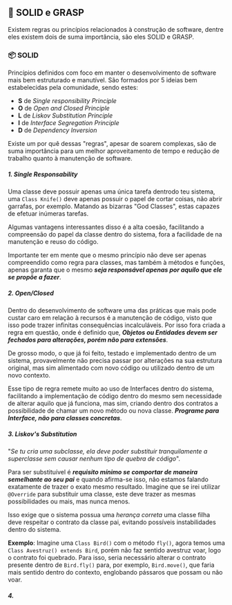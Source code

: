 ## 🧱 SOLID e GRASP
Existem regras ou princípios relacionados à construção de software, dentre eles existem dois de suma importância, são eles SOLID e GRASP.

### 📦 SOLID
Princípios definidos com foco em manter o desenvolvimento de software mais bem estruturado e manutível. São formados por 5 ideias bem estabelecidas pela comunidade, sendo estes: 

- **S** de *Single responsibility Principle*
- **O** de *Open and Closed Principle*
- **L** de *Liskov Substitution Principle*
- **I** de *Interface Segregation Principle*
- **D** de *Dependency Inversion*

Existe um por quê dessas "regras", apesar de soarem complexas, são de suma importância para um melhor aproveitamento de tempo e redução de trabalho quanto à manutenção de software.

##### 1. Single Responsability
Uma classe deve possuir apenas uma única tarefa dentrodo teu sistema, uma `Class Knife()` deve apenas possuir o papel de cortar coisas, não abrir garrafas, por exemplo. Matando as bizarras "God Classes", estas capazes de efetuar inúmeras tarefas.

Algumas vantagens interessantes disso é a alta coesão, facilitando a compreensão do papel da classe dentro do sistema, fora a facilidade de na manutenção e reuso do código. 

Importante ter em mente que o mesmo princípio não deve ser apenas compreendido como regra para classes, mas também à métodos e funções, apenas garanta que o mesmo ***seja responsável apenas por aquilo que ele se propõe a fazer***.

##### 2. Open/Closed
Dentro do desenvolvimento de software uma das práticas que mais pode custar caro em relação à recursos é a manutenção de código, visto que isso pode trazer infinitas consequências incalculáveis. Por isso fora criada a regra em questão, onde é definido que, ***Objetos ou Entidades devem ser fechados para alterações, porém não para extensões***.

De grosso modo, o que já foi feito, testado e implementado dentro de um sistema, provavelmente não precisa passar por alterações na sua estrutura original, mas sim alimentado com novo código ou utilizado dentro de um novo contexto.

Esse tipo de regra remete muito ao uso de Interfaces dentro do sistema, facilitando a implementação de código dentro do mesmo sem necessidade de alterar aquilo que já funciona, mas sim, criando dentro dos contratos a possibilidade de chamar um novo método ou nova classe. ***Programe para Interface, não para classes concretas***.

##### 3. Liskov's Substitution
"*Se tu cria uma subclasse, ela deve poder substituir tranquilamente a superclasse sem causar nenhum tipo de quebra de código*".

Para ser substituível é ***requisito mínimo se comportar de maneira semelhante ao seu pai*** e quando afirma-se isso, não estamos falando exatamente de trazer o exato mesmo resultado. Imagine que se irei utilizar `@Override` para substituir uma classe, este deve trazer as mesmas possibilidades ou mais, mas nunca menos.

Isso exige que o sistema possua uma *herança correta* uma classe filha deve respeitar o contrato da classe pai, evitando possíveis instabilidades dentro do sistema.

**Exemplo**: Imagine uma `Class Bird()` com o método `fly()`, agora temos uma `Class Avestruz() extends Bird`, porém não faz sentido avestruz voar, logo o contrato foi quebrado. Para isso, seria necessário alterar o contrato presente dentro de `Bird.fly()` para, por exemplo, `Bird.move()`, que faria mais sentido dentro do contexto, englobando pássaros que possam ou não voar.

##### 4. 